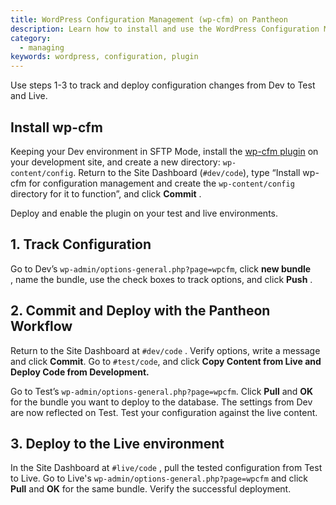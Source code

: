 ```yaml
---
title: WordPress Configuration Management (wp-cfm) on Pantheon
description: Learn how to install and use the WordPress Configuration Management plugin on your Pantheon WordPress site.
category:
  - managing
keywords: wordpress, configuration, plugin
---
```

Use steps 1-3 to track and deploy configuration changes from Dev to Test and Live. 
## Install wp-cfm

Keeping your Dev environment in SFTP Mode, install the [wp-cfm plugin](https://wordpress.org/plugins/wp-cfm/) on your development site, and create a new directory: `wp-content/config`. Return to the Site Dashboard (`#dev/code`), type “Install wp-cfm for configuration management and create the `wp-content/config` directory for it to function”, and click **Commit** .   

Deploy and enable the plugin on your test and live environments.

## 1. Track Configuration

Go to Dev’s `wp-admin/options-general.php?page=wpcfm`, click **new bundle** , name the bundle, use the check boxes to track options, and click **Push** . 

## 2. Commit and Deploy with the Pantheon Workflow

Return to the Site Dashboard at `#dev/code` . Verify options, write a message and click **Commit**. Go to `#test/code`, and click **Copy Content from Live and Deploy Code from Development.**

Go to Test’s `wp-admin/options-general.php?page=wpcfm`. Click **Pull** and **OK** for the bundle you want to deploy to the database. The settings from Dev are now reflected on Test. Test your configuration against the live content.

## 3. Deploy to the **Live environment**

In the Site Dashboard at `#live/code` , pull the tested configuration from Test to Live. Go to Live's `wp-admin/options-general.php?page=wpcfm` and click **Pull** and **OK** for the same bundle. Verify the successful deployment.
